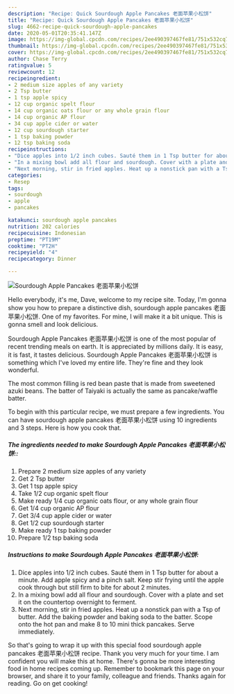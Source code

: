 ```yaml
---
description: "Recipe: Quick Sourdough Apple Pancakes 老面苹果小松饼"
title: "Recipe: Quick Sourdough Apple Pancakes 老面苹果小松饼"
slug: 4662-recipe-quick-sourdough-apple-pancakes
date: 2020-05-01T20:35:41.147Z
image: https://img-global.cpcdn.com/recipes/2ee490397467fe81/751x532cq70/sourdough-apple-pancakes-老面苹果小松饼-recipe-main-photo.jpg
thumbnail: https://img-global.cpcdn.com/recipes/2ee490397467fe81/751x532cq70/sourdough-apple-pancakes-老面苹果小松饼-recipe-main-photo.jpg
cover: https://img-global.cpcdn.com/recipes/2ee490397467fe81/751x532cq70/sourdough-apple-pancakes-老面苹果小松饼-recipe-main-photo.jpg
author: Chase Terry
ratingvalue: 5
reviewcount: 12
recipeingredient:
- 2 medium size apples of any variety
- 2 Tsp butter
- 1 tsp apple spicy
- 12 cup organic spelt flour
- 14 cup organic oats flour or any whole grain flour
- 14 cup organic AP flour
- 34 cup apple cider or water
- 12 cup sourdough starter
- 1 tsp baking powder
- 12 tsp baking soda
recipeinstructions:
- "Dice apples into 1/2 inch cubes. Sauté them in 1 Tsp butter for about a minute. Add apple spicy and a pinch salt. Keep stir frying until the apple cook through but still firm to bite for about 2 minutes."
- "In a mixing bowl add all flour and sourdough. Cover with a plate and set it on the countertop overnight to ferment."
- "Next morning, stir in fried apples. Heat up a nonstick pan with a Tsp of butter. Add the baking powder and baking soda to the batter. Scope onto the hot pan and make 8 to 10 mini thick pancakes. Serve immediately."
categories:
- Resep
tags:
- sourdough
- apple
- pancakes

katakunci: sourdough apple pancakes
nutrition: 202 calories
recipecuisine: Indonesian
preptime: "PT19M"
cooktime: "PT2H"
recipeyield: "4"
recipecategory: Dinner

---
```



![Sourdough Apple Pancakes 老面苹果小松饼](https://img-global.cpcdn.com/recipes/2ee490397467fe81/751x532cq70/sourdough-apple-pancakes-老面苹果小松饼-recipe-main-photo.jpg)

Hello everybody, it's me, Dave, welcome to my recipe site. Today, I'm gonna show you how to prepare a distinctive dish, sourdough apple pancakes 老面苹果小松饼. One of my favorites. For mine, I will make it a bit unique. This is gonna smell and look delicious.

Sourdough Apple Pancakes 老面苹果小松饼 is one of the most popular of recent trending meals on earth. It is appreciated by millions daily. It is easy, it is fast, it tastes delicious. Sourdough Apple Pancakes 老面苹果小松饼 is something which I've loved my entire life. They're fine and they look wonderful.

The most common filling is red bean paste that is made from sweetened azuki beans. The batter of Taiyaki is actually the same as pancake/waffle batter.


To begin with this particular recipe, we must prepare a few ingredients. You can have sourdough apple pancakes 老面苹果小松饼 using 10 ingredients and 3 steps. Here is how you cook that.

##### The ingredients needed to make Sourdough Apple Pancakes 老面苹果小松饼::

1. Prepare 2 medium size apples of any variety
1. Get 2 Tsp butter
1. Get 1 tsp apple spicy
1. Take 1/2 cup organic spelt flour
1. Make ready 1/4 cup organic oats flour, or any whole grain flour
1. Get 1/4 cup organic AP flour
1. Get 3/4 cup apple cider or water
1. Get 1/2 cup sourdough starter
1. Make ready 1 tsp baking powder
1. Prepare 1/2 tsp baking soda




##### Instructions to make Sourdough Apple Pancakes 老面苹果小松饼:

1. Dice apples into 1/2 inch cubes. Sauté them in 1 Tsp butter for about a minute. Add apple spicy and a pinch salt. Keep stir frying until the apple cook through but still firm to bite for about 2 minutes.
1. In a mixing bowl add all flour and sourdough. Cover with a plate and set it on the countertop overnight to ferment.
1. Next morning, stir in fried apples. Heat up a nonstick pan with a Tsp of butter. Add the baking powder and baking soda to the batter. Scope onto the hot pan and make 8 to 10 mini thick pancakes. Serve immediately.




So that's going to wrap it up with this special food sourdough apple pancakes 老面苹果小松饼 recipe. Thank you very much for your time. I am confident you will make this at home. There's gonna be more interesting food in home recipes coming up. Remember to bookmark this page on your browser, and share it to your family, colleague and friends. Thanks again for reading. Go on get cooking!
